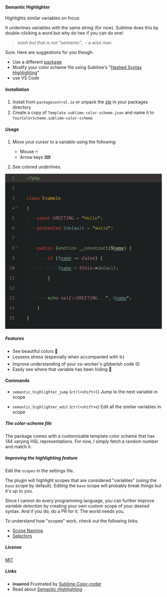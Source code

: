 #### Semantic Highlighter

Highlights similar variables on focus

It underlines variables with the same string (for now).
Sublime does this by double-clicking a word but why do two if you can do one!

> *oooh but that is not "semantic"..* - a wise man

Sure. Here are suggestions for you though.

- Use a different [package](https://github.com/vprimachenko/Sublime-Colorcoder)
- Modify your color scheme file using Sublime's "[Hashed Syntax Highlighting](https://www.sublimetext.com/docs/3/color_schemes.html#hashed_syntax_highlighting)"
- use VS Code

##### Installation

1. Install from `packagecontrol.io` or unpack the [zip](https://github.com/kapitanluffy/sublime-semantic-highlighter/archive/master.zip) in your packages directory
2. Create a copy of `Template.sublime-color-scheme.json` and name it to  `YourColorScheme.sublime-color-scheme`

##### Usage

1. Move your cursor to a variable using the following:

    - Mouse 🖱
    - Arrow keys ⌨

2. See colored underlines.

![Preview](preview.gif)

##### Features

- See beautiful colors 🌈
- Lessens stress (especially when accompanied with ☕)
- Improve understanding of your co-worker's gibberish code 😒
- Easily see where that variable has been hiding 👀

#### Commands

- `semantic_highlighter_jump` (`ctrl+shift+l`)
Jump to the next variable in scope

- `semantic_highlighter_edit` (`ctrl+shift+e`)
Edit all the similar variables in scope

##### The color-scheme file

The package comes with a customizable template color scheme that has 144 varying HSL representations. For now, I simply fetch a random number and match it.

##### Improving the highlighting feature

Edit the `scopes` in the settings file.

The plugin will highlight scopes that are considered "variables" (using the `base` scope by default). Editing the `base` scope will probably break things but it's up to you.

Since I cannot do every programming language, you can further improve *variable detection* by creating your own custom scope of your desired syntax.
And if you do, do a PR for it. The world needs you.

To understand how "scopes" work, check out the following links:

- [Scope Naming](https://www.sublimetext.com/docs/3/scope_naming.html).
- [Selectors](https://www.sublimetext.com/docs/3/selectors.html)

##### License

[MIT](LICENSE)

##### Links
- ~~Inspired~~ Frustrated by [Sublime Color-coder](https://github.com/vprimachenko/Sublime-Colorcoder)
- Read about [Semantic Highlighting](https://zwabel.wordpress.com/2009/01/08/c-ide-evolution-from-syntax-highlighting-to-semantic-highlighting/)
